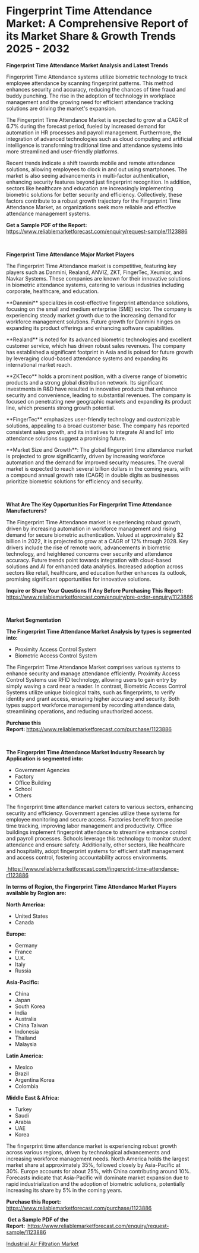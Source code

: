<p><h1>Fingerprint Time Attendance Market: A Comprehensive Report of its Market Share & Growth Trends 2025 - 2032</h1></p><p><strong>Fingerprint Time Attendance Market Analysis and Latest Trends</strong></p>
<p><p>Fingerprint Time Attendance systems utilize biometric technology to track employee attendance by scanning fingerprint patterns. This method enhances security and accuracy, reducing the chances of time fraud and buddy punching. The rise in the adoption of technology in workplace management and the growing need for efficient attendance tracking solutions are driving the market's expansion.</p><p>The Fingerprint Time Attendance Market is expected to grow at a CAGR of 6.7% during the forecast period, fueled by increased demand for automation in HR processes and payroll management. Furthermore, the integration of advanced technologies such as cloud computing and artificial intelligence is transforming traditional time and attendance systems into more streamlined and user-friendly platforms. </p><p>Recent trends indicate a shift towards mobile and remote attendance solutions, allowing employees to clock in and out using smartphones. The market is also seeing advancements in multi-factor authentication, enhancing security features beyond just fingerprint recognition. In addition, sectors like healthcare and education are increasingly implementing biometric solutions for better security and efficiency. Collectively, these factors contribute to a robust growth trajectory for the Fingerprint Time Attendance Market, as organizations seek more reliable and effective attendance management systems.</p></p>
<p><strong>Get a Sample PDF of the Report:&nbsp;</strong> <a href="https://www.reliablemarketforecast.com/enquiry/request-sample/1123886?utm_campaign=1108&utm_medium=2&utm_source=Github&utm_content=ia&utm_term=18022025&utm_id=fingerprint-time-attendance">https://www.reliablemarketforecast.com/enquiry/request-sample/1123886</a></p>
<p>&nbsp;</p>
<p><strong>Fingerprint Time Attendance Major Market Players</strong></p>
<p><p>The Fingerprint Time Attendance market is competitive, featuring key players such as Danmini, Realand, ANVIZ, ZKT, FingerTec, Xeumior, and Navkar Systems. These companies are known for their innovative solutions in biometric attendance systems, catering to various industries including corporate, healthcare, and education.</p><p>**Danmini** specializes in cost-effective fingerprint attendance solutions, focusing on the small and medium enterprise (SME) sector. The company is experiencing steady market growth due to the increasing demand for workforce management solutions. Future growth for Danmini hinges on expanding its product offerings and enhancing software capabilities.</p><p>**Realand** is noted for its advanced biometric technologies and excellent customer service, which has driven robust sales revenues. The company has established a significant footprint in Asia and is poised for future growth by leveraging cloud-based attendance systems and expanding its international market reach.</p><p>**ZKTeco** holds a prominent position, with a diverse range of biometric products and a strong global distribution network. Its significant investments in R&D have resulted in innovative products that enhance security and convenience, leading to substantial revenues. The company is focused on penetrating new geographic markets and expanding its product line, which presents strong growth potential.</p><p>**FingerTec** emphasizes user-friendly technology and customizable solutions, appealing to a broad customer base. The company has reported consistent sales growth, and its initiatives to integrate AI and IoT into attendance solutions suggest a promising future.</p><p>**Market Size and Growth**: The global fingerprint time attendance market is projected to grow significantly, driven by increasing workforce automation and the demand for improved security measures. The overall market is expected to reach several billion dollars in the coming years, with a compound annual growth rate (CAGR) in double digits as businesses prioritize biometric solutions for efficiency and security.</p></p>
<p>&nbsp;</p>
<p><strong>What Are The Key Opportunities For Fingerprint Time Attendance Manufacturers?</strong></p>
<p><p>The Fingerprint Time Attendance market is experiencing robust growth, driven by increasing automation in workforce management and rising demand for secure biometric authentication. Valued at approximately $2 billion in 2022, it is projected to grow at a CAGR of 12% through 2028. Key drivers include the rise of remote work, advancements in biometric technology, and heightened concerns over security and attendance accuracy. Future trends point towards integration with cloud-based solutions and AI for enhanced data analytics. Increased adoption across sectors like retail, healthcare, and education further enhances its outlook, promising significant opportunities for innovative solutions.</p></p>
<p><strong>Inquire or Share Your Questions If Any Before Purchasing This Report:</strong> <a href="https://www.reliablemarketforecast.com/enquiry/pre-order-enquiry/1123886?utm_campaign=1108&utm_medium=2&utm_source=Github&utm_content=ia&utm_term=18022025&utm_id=fingerprint-time-attendance">https://www.reliablemarketforecast.com/enquiry/pre-order-enquiry/1123886</a></p>
<p>&nbsp;</p>
<p><strong>Market Segmentation</strong></p>
<p><strong>The Fingerprint Time Attendance Market Analysis by types is segmented into:</strong></p>
<p><ul><li>Proximity Access Control System</li><li>Biometric Access Control System</li></ul></p>
<p><p>The Fingerprint Time Attendance Market comprises various systems to enhance security and manage attendance efficiently. Proximity Access Control Systems use RFID technology, allowing users to gain entry by simply waving a card near a reader. In contrast, Biometric Access Control Systems utilize unique biological traits, such as fingerprints, to verify identity and grant access, ensuring higher accuracy and security. Both types support workforce management by recording attendance data, streamlining operations, and reducing unauthorized access.</p></p>
<p><strong>Purchase this Report:&nbsp;</strong><a href="https://www.reliablemarketforecast.com/purchase/1123886?utm_campaign=1108&utm_medium=2&utm_source=Github&utm_content=ia&utm_term=18022025&utm_id=fingerprint-time-attendance">https://www.reliablemarketforecast.com/purchase/1123886</a></p>
<p>&nbsp;</p>
<p><strong>The Fingerprint Time Attendance Market Industry Research by Application is segmented into:</strong></p>
<p><ul><li>Government Agencies</li><li>Factory</li><li>Office Building</li><li>School</li><li>Others</li></ul></p>
<p><p>The fingerprint time attendance market caters to various sectors, enhancing security and efficiency. Government agencies utilize these systems for employee monitoring and secure access. Factories benefit from precise time tracking, improving labor management and productivity. Office buildings implement fingerprint attendance to streamline entrance control and payroll processes. Schools leverage this technology to monitor student attendance and ensure safety. Additionally, other sectors, like healthcare and hospitality, adopt fingerprint systems for efficient staff management and access control, fostering accountability across environments.</p></p>
<p><a href="https://www.reliablemarketforecast.com/fingerprint-time-attendance-r1123886?utm_campaign=1108&utm_medium=2&utm_source=Github&utm_content=ia&utm_term=18022025&utm_id=fingerprint-time-attendance">&nbsp;https://www.reliablemarketforecast.com/fingerprint-time-attendance-r1123886</a></p>
<p><strong>In terms of Region, the Fingerprint Time Attendance Market Players available by Region are:</strong></p>
<p>
    <p> <strong> North America: </strong>
        <ul>
            <li>United States</li>
            <li>Canada</li>
        </ul>
        </p> 
    <p> <strong> Europe: </strong>
        <ul>
            <li>Germany</li>
            <li>France</li>
            <li>U.K.</li>
            <li>Italy</li>
            <li>Russia</li>
        </ul>
        </p> 
    <p> <strong> Asia-Pacific: </strong>
        <ul>
            <li>China</li>
            <li>Japan</li>
            <li>South Korea</li>
            <li>India</li>
            <li>Australia</li>
            <li>China Taiwan</li>
            <li>Indonesia</li>
            <li>Thailand</li>
            <li>Malaysia</li>
        </ul>
        </p> 
    <p> <strong> Latin America: </strong>
        <ul>
            <li>Mexico</li>
            <li>Brazil</li>
            <li>Argentina Korea</li>
            <li>Colombia</li>
        </ul>
        </p> 
    <p> <strong> Middle East & Africa: </strong>
        <ul>
            <li>Turkey</li>
            <li>Saudi</li>
            <li>Arabia</li>
            <li>UAE</li>
            <li>Korea</li>
        </ul>
    </p>
    </p>
<p><p>The fingerprint time attendance market is experiencing robust growth across various regions, driven by technological advancements and increasing workforce management needs. North America holds the largest market share at approximately 35%, followed closely by Asia-Pacific at 30%. Europe accounts for about 25%, with China contributing around 10%. Forecasts indicate that Asia-Pacific will dominate market expansion due to rapid industrialization and the adoption of biometric solutions, potentially increasing its share by 5% in the coming years.</p></p>
<p><strong>Purchase this Report: </strong><a href="https://www.reliablemarketforecast.com/purchase/1123886?utm_campaign=1108&utm_medium=2&utm_source=Github&utm_content=ia&utm_term=18022025&utm_id=fingerprint-time-attendance">https://www.reliablemarketforecast.com/purchase/1123886</a></p>
<p>&nbsp;<strong>Get a Sample PDF of the Report:&nbsp;&nbsp;</strong><a href="https://www.reliablemarketforecast.com/enquiry/request-sample/1123886?utm_campaign=1108&utm_medium=2&utm_source=Github&utm_content=ia&utm_term=18022025&utm_id=fingerprint-time-attendance">https://www.reliablemarketforecast.com/enquiry/request-sample/1123886</a></p>
<p><strong></strong></p>
<p><p><a href="https://github.com/CliffMedina6/Market-Research-Report-List-7/blob/main/industrial-air-filtration-market.md?utm_campaign=1108&utm_medium=2&utm_source=Github&utm_content=ia&utm_term=18022025&utm_id=fingerprint-time-attendance">Industrial Air Filtration Market</a></p></p>